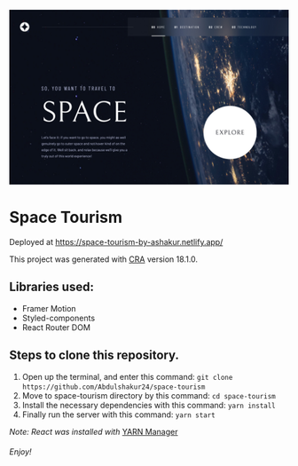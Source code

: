 ![Screenshot of Space Tourism](./home.jpg)

# Space Tourism

Deployed at https://space-tourism-by-ashakur.netlify.app/

This project was generated with [CRA](https://create-react-app.dev/) version 18.1.0.

## Libraries used:

- Framer Motion
- Styled-components
- React Router DOM

## Steps to clone this repository.

1.  Open up the terminal, and enter this command: `git clone https://github.com/Abdulshakur24/space-tourism`
2.  Move to space-tourism directory by this command: `cd space-tourism`
3.  Install the necessary dependencies with this command: `yarn install`
4.  Finally run the server with this command: `yarn start`

_Note: React was installed with_ [YARN Manager](https://classic.yarnpkg.com/lang/en/)

###### Enjoy!
